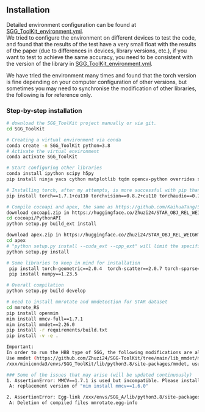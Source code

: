 ## Installation

Detailed environment configuration can be found at [SGG_ToolKit_environment.yml](SGG_ToolKit_environment.yml).\
We tried to configure the environment on different devices to test the code, and found that the results of the test have a very small float with the results of the paper (due to differences in devices, library versions, etc.), if you want to test to achieve the same accuracy, you need to be consistent with the version of the library in [SGG_ToolKit_environment.yml](SGG_ToolKit_environment.yml).

We have tried the environment many times and found that the torch version is fine depending on your computer configuration of other versions, but sometimes you may need to synchronise the modification of other libraries, the following is for reference only.

### Step-by-step installation

```bash
# download the SGG_ToolKit project manually or via git.
cd SGG_ToolKit

# Creating a virtual environment via conda
conda create -n SGG_ToolKit python=3.8  
# Activate the virtual environment
conda activate SGG_ToolKit

# Start configuring other libraries
conda install ipython scipy h5py
pip install ninja yacs cython matplotlib tqdm opencv-python overrides shapely ipdb

# Installing torch, after my attempts, is more successful with pip than conda!, the installation commands can be found here: https://pytorch.org/get-started/previous-versions/
pip install torch==1.7.1+cu110 torchvision==0.8.2+cu110 torchaudio==0.7.2 -f https://download.pytorch.org/whl/torch_stable.html

# Compile cocoapi and apex, the same as https://github.com/KaihuaTang/Scene-Graph-Benchmark.pytorch
download cocoapi.zip in https://huggingface.co/Zhuzi24/STAR_OBJ_REL_WEIGHTS/tree/main, then unzip it # git clone https://github.com/cocodataset/cocoapi.git, can try multiple times or check the network and if it fails
cd cocoapi/PythonAPI
python setup.py build_ext install

download apex.zip in https://huggingface.co/Zhuzi24/STAR_OBJ_REL_WEIGHTS/tree/main, then unzip it # git clone https://github.com/NVIDIA/apex.git, can try multiple times or check the network and if it fails
cd apex
# "python setup.py install --cuda_ext --cpp_ext" will limit the specific version, designed to modify the setup.py, after trying it will work
python setup.py install 

# Some libraries to keep in mind for installation
 pip install torch-geometric==2.0.4  torch-scatter==2.0.7 torch-sparse==0.6.9 # The first installation may take a long time to compile, please be patient!  
 pip install numpy==1.23.5

# Overall compilation
python setup.py build develop

# need to install mmrotate and mmdetection for STAR dataset
cd mmrote_RS
pip install openmim
mim install mmcv-full==1.7.1 
mim install mmdet==2.26.0
pip install -r requirements/build.txt
pip install -v -e .

Important:
In order to run the HBB type of SGG, the following modifications are also required:
Use mmdet (https://github.com/Zhuzi24/SGG-ToolKit/tree/main/lib_mmdet/mmdet) to replace mmdet in the virtual environment (/xxx/miniconda3/envs/SGG_ToolKit/lib/python3.8/site-packages/mmdet).
/xxx/miniconda3/envs/SGG_ToolKit/lib/python3.8/site-packages/mmdet, usually found under the conda configuration file, an example of which is shown above.

### Some of the issues that may arise (will be updated continuously)
1. AssertionError: MMCV==1.7.1 is used but incompatible. Please install mmcv>=1.4.5, <=1.6.0.
 A: replacement version of "mim install mmcv==1.6.0"

2. AssertionError: Egg-link /xxx/envs/SGG_A/lib/python3.8/site-packages/mmrotate.egg-link (to /xxx/mmrote_RS) does not match installed location of mmrotate (at /xxx/SGG_ToolKit/mmrote_RS)
 A: Deletion of compiled files mmrotate.egg-info


